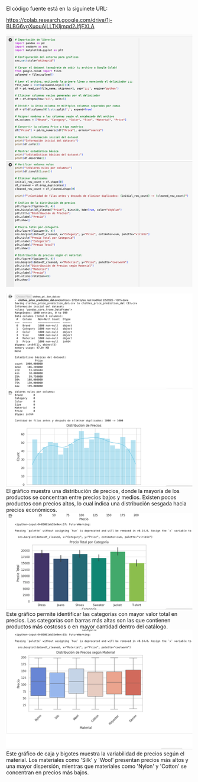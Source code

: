 El código fuente está en la siguinete URL:

https://colab.research.google.com/drive/1j-BLBG6vgXuouAjLLTKljmqd2JfjFXLA

![code1](exploration-data-code-1.png)
![code2](exploration-data-code-2.png)

![result1](exploration-data-result-1.png)
![result2](exploration-data-result-2.png)
El gráfico muestra una distribución de precios, donde la mayoría de los productos se concentran entre precios bajos y medios. Existen pocos productos con precios altos, lo cual indica una distribución sesgada hacia precios económicos.
![result3](exploration-data-result-3.png)
Este gráfico permite identificar las categorías con mayor valor total en precios. Las categorías con barras más altas son las que contienen productos más costosos o en mayor cantidad dentro del catálogo.
![result4](exploration-data-result-4.png)
Este gráfico de caja y bigotes muestra la variabilidad de precios según el material. Los materiales como 'Silk' y 'Wool' presentan precios más altos y una mayor dispersión, mientras que materiales como 'Nylon' y 'Cotton' se concentran en precios más bajos.
